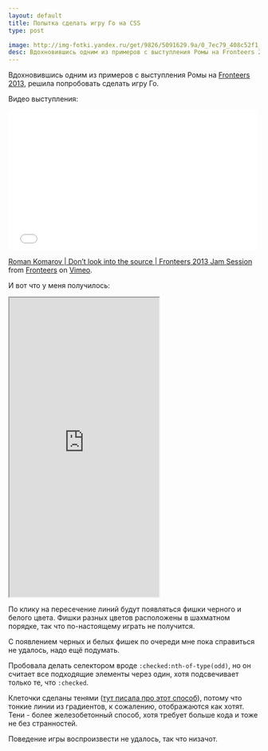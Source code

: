 ```yaml
---
layout: default
title: Попытка сделать игру Го на CSS
type: post

image: http://img-fotki.yandex.ru/get/9826/5091629.9a/0_7ec79_408c52f1_L.png
desc: Вдохновившись одним из примеров с выступления Ромы на Fronteers 2013, решила попробовать сделать игру Го.
---
```


Вдохновившись одним из примеров с выступления Ромы на <a href="http://fronteers.nl/congres/2013">Fronteers 2013</a>, решила попробовать сделать игру Го.<!--more-->

Видео выступления:

<iframe src="//player.vimeo.com/video/77929464" width="500" height="281" frameborder="0" webkitallowfullscreen mozallowfullscreen allowfullscreen></iframe> <p><a href="http://vimeo.com/77929464">Roman Komarov | Don’t look into the source | Fronteers 2013 Jam Session</a> from <a href="http://vimeo.com/fronteers">Fronteers</a> on <a href="https://vimeo.com">Vimeo</a>.</p>


И вот что у меня получилось:

<iframe class="jsbin" style="height: 600px" src="http://jsbin.com/AQUgANE/4/embed?output"></iframe>

По клику на пересечение линий будут появляться фишки черного и белого цвета. Фишки разных цветов расположены в шахматном порядке, так что по-настоящему играть не получится.

С появлением черных и белых фишек по очереди мне пока справиться не удалось, надо ещё подумать.

Пробовала делать селектором вроде <code>:checked:nth-of-type(odd)</code>, но он считает все подходящие элементы через один, хотя подсвечивает только те, что <code>:checked</code>.

Клеточки сделаны тенями (<a href="/cells/">тут писала про этот способ</a>), потому что тонкие линии из градиентов, к сожалению, отображаются как хотят. Тени - более железобетонный способ, хотя требует больше кода и тоже не без странностей.

Поведение игры воспроизвести не удалось, так что низачот.
